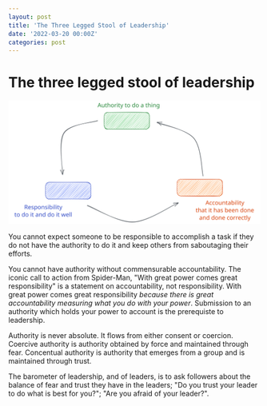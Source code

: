 ```yaml
---
layout: post
title: 'The Three Legged Stool of Leadership'
date: '2022-03-20 00:00Z'
categories: post
---
```


# The three legged stool of leadership

![Figure 1. The three legged stool](../assets/2022-09-27-the-three-legged-stool-of-leadership.svg "Figure 1. The three legged stool")

You cannot expect someone to be responsible to accomplish a task if they do not have the authority to do it and keep others from saboutaging their efforts.

You cannot have authority without commensurable accountability.  The iconic call to action from Spider-Man, "With great power comes great responsibility" is a statement on accountability, not responsibility.  With great power comes great responsibility _because there is great accountability measuring what you do with your power_.  Submission to an authority which holds your power to account is the prerequiste to leadership.

Authority is never absolute.  It flows from either consent or coercion.  Coercive authority is authority obtained by force and maintained through fear.  Concentual authority is authority that emerges from a group and is maintained through trust.

The barometer of leadership, and of leaders, is to ask followers about the balance of fear and trust they have in the leaders; "Do you trust your leader to do what is best for you?"; "Are you afraid of your leader?".
